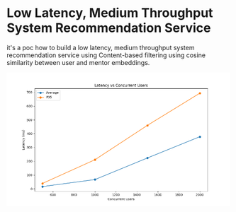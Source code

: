 # Low Latency, Medium Throughput System Recommendation Service

it's a poc how to build a low latency, medium throughput system recommendation service using Content-based filtering using cosine similarity between user and mentor embeddings.


![latency_vs_users.png](benchmark_results/latency_vs_users.png)